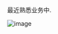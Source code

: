 最近熟悉业务中.

![image](https://github.com/user-attachments/assets/7c632cc2-5fa1-41ae-b220-3fe5ab311089)
